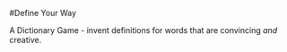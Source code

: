 #Define Your Way

A Dictionary Game - invent definitions for words that are convincing *and* creative.
